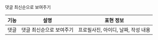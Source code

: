댓글 최신순으로 보여주기

| 기능 | 설명                     | 표현 정보 |
| ---- | ------------------------ | --------- |
| 댓글 | 댓글 최신순으로 보여주기 | 프로필사진, 아이디, 날짜, 작성 내용          |